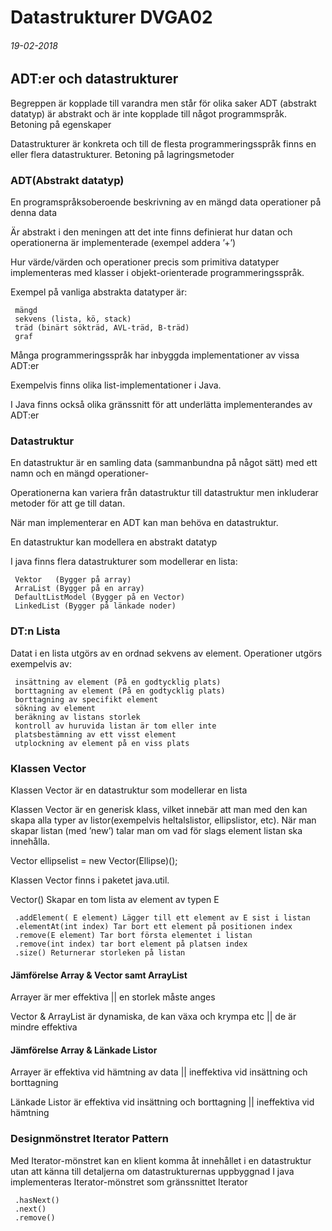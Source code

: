 # Datastrukturer DVGA02
###### 19-02-2018

## ADT:er och datastrukturer
Begreppen är kopplade till varandra men står för olika saker
ADT (abstrakt datatyp) är abstrakt och är inte kopplade till något programmspråk. Betoning på egenskaper

Datastrukturer är konkreta och till de flesta programmeringsspråk finns en eller flera datastrukturer. Betoning på lagringsmetoder

### ADT(Abstrakt datatyp)
En programspråksoberoende beskrivning av en mängd
	 data
	 operationer på denna data

Är abstrakt i den meningen att det inte finns definierat hur datan och operationerna är implementerade (exempel addera ’+’)

Hur värde/värden och operationer precis som primitiva datatyper implementeras med klasser i objekt-orienterade programmeringsspråk.

Exempel på vanliga abstrakta datatyper är:

	 mängd
	 sekvens (lista, kö, stack)
	 träd (binärt sökträd, AVL-träd, B-träd)
	 graf

Många programmeringsspråk har inbyggda implementationer av vissa ADT:er

Exempelvis finns olika list-implementationer i Java.

I Java finns också olika gränssnitt för att underlätta implementerandes av ADT:er

### Datastruktur
En datastruktur är en samling data (sammanbundna på något sätt) med ett namn och en mängd operationer-

Operationerna kan variera från datastruktur till datastruktur men inkluderar metoder för att ge till datan.

När man implementerar en ADT kan man behöva en datastruktur.

En datastruktur kan modellera en abstrakt datatyp

I java finns flera datastrukturer som modellerar en lista:

	 Vektor   (Bygger på array)
	 ArraList (Bygger på en array)
	 DefaultListModel (Bygger på en Vector)
	 LinkedList (Bygger på länkade noder)


### DT:n Lista
Datat i en lista utgörs av en ordnad sekvens av element.
Operationer utgörs exempelvis av:

	 insättning av element (På en godtycklig plats)
	 borttagning av element (På en godtycklig plats)
	 borttagning av specifikt element
	 sökning av element
	 beräkning av listans storlek
	 kontroll av huruvida listan är tom eller inte
	 platsbestämning av ett visst element
	 utplockning av element på en viss plats

### Klassen Vector
Klassen Vector är en datastruktur som modellerar en lista

Klassen Vector är en generisk klass, vilket innebär att man med den kan skapa alla typer av listor(exempelvis heltalslistor, ellipslistor, etc).
När man skapar listan (med ’new’) talar man om vad för slags element listan ska innehålla.

Vector <Ellipse> ellipselist = new Vector(Ellipse)();

Klassen Vector finns i paketet java.util.

Vector<E>() Skapar en tom lista av element av typen E

	 .addElement( E element) Lägger till ett element av E sist i listan
	 .elementAt(int index) Tar bort ett element på positionen index
	 .remove(E element) Tar bort första elementet i listan
	 .remove(int index) tar bort element på platsen index
	 .size() Returnerar storleken på listan



#### Jämförelse Array & Vector samt ArrayList

Arrayer är mer effektiva || en storlek måste anges

Vector & ArrayList är dynamiska, de kan växa och krympa etc || de är mindre effektiva

#### Jämförelse Array & Länkade Listor

Arrayer är effektiva vid hämtning av data || ineffektiva vid insättning och borttagning

Länkade Listor är effektiva vid insättning och borttagning || ineffektiva vid hämtning


### Designmönstret Iterator Pattern
Med Iterator-mönstret kan en klient komma åt innehållet i en datastruktur utan att känna till detaljerna om datastrukturernas uppbyggnad
I java implementeras Iterator-mönstret som gränssnittet Iterator

	 .hasNext()
	 .next()
	 .remove()
